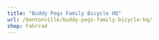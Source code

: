 ```yaml
---
title: "Buddy Pegs Family Bicycle HQ"
url: /bentonville/buddy-pegs-family-bicycle-hq/
shop: Fahrrad
---
```

